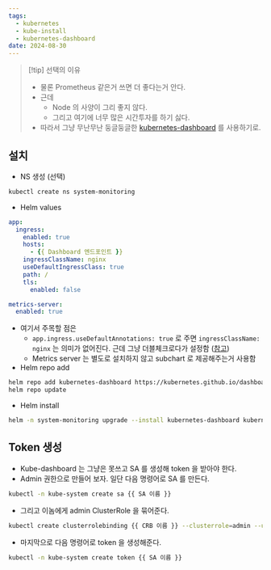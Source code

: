 ```yaml
---
tags:
  - kubernetes
  - kube-install
  - kubernetes-dashboard
date: 2024-08-30
---
```

> [!tip] 선택의 이유
> - 물론 Prometheus 같은거 쓰면 더 좋다는거 안다.
> - 근데
>	- Node 의 사양이 그리 좋지 않다.
>	- 그리고 여기에 너무 많은 시간투자를 하기 싫다.
> - 따라서 그냥 무난무난 둥글둥글한 [kubernetes-dashboard](https://github.com/kubernetes/dashboard) 를 사용하기로.

## 설치

- NS 생성 (선택)

```bash
kubectl create ns system-monitoring
```

- Helm values

```yaml title="dashboard.yaml"
app:
  ingress:
    enabled: true
    hosts:
      - {{ Dashboard 엔드포인트 }}
    ingressClassName: nginx
    useDefaultIngressClass: true
    path: /
    tls:
      enabled: false

metrics-server:
  enabled: true
```

- 여기서 주목할 점은
	- `app.ingress.useDefaultAnnotations: true` 로 주면 `ingressClassName: nginx` 는 의미가 없어진다. 근데 그냥 더블체크로다가 설정함 ([참고](https://github.com/kubernetes/dashboard/blob/master/charts/kubernetes-dashboard/templates/networking/ingress.yaml#L46))
	- Metrics server 는 별도로 설치하지 않고 subchart 로 제공해주는거 사용함
- Helm repo add

```bash
helm repo add kubernetes-dashboard https://kubernetes.github.io/dashboard/
helm repo update
```

- Helm install

```bash
helm -n system-monitoring upgrade --install kubernetes-dashboard kubernetes-dashboard/kubernetes-dashboard -f dashboard.yaml
```

## Token 생성

- Kube-dashboard 는 그냥은 못쓰고 SA 를 생성해 token 을 받아야 한다.
- Admin 권한으로 만들어 보자. 일단 다음 명령어로 SA 를 만든다.

```bash
kubectl -n kube-system create sa {{ SA 이름 }}
```

- 그리고 이놈에게 admin ClusterRole 을 묶어준다.

```bash
kubectl create clusterrolebinding {{ CRB 이름 }} --clusterrole=admin --user=system:serviceaccount:kube-system:{{ SA 이름 }}
```

- 마지막으로 다음 명령어로 token 을 생성해준다.

```bash
kubectl -n kube-system create token {{ SA 이름 }}
```